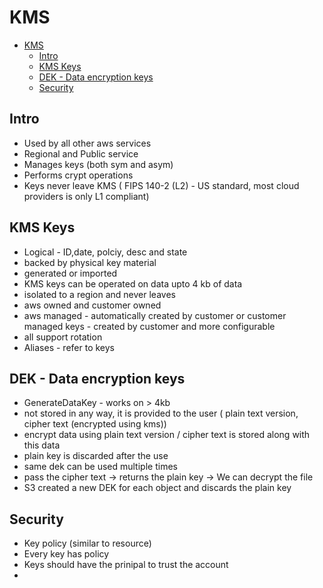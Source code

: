 
# KMS
- [KMS](#kms)
  - [Intro](#intro)
  - [KMS Keys](#kms-keys)
  - [DEK - Data encryption keys](#dek---data-encryption-keys)
  - [Security](#security)


## Intro

- Used by all other aws services
- Regional and Public service
- Manages keys (both sym and asym)
- Performs crypt operations
- Keys never leave KMS ( FIPS 140-2 (L2) - US standard, most cloud providers is only L1 compliant)

## KMS Keys

- Logical - ID,date, polciy, desc and state
- backed by physical key material 
- generated or imported
- KMS keys can be operated on data upto 4 kb of data
- isolated to a region and never leaves
- aws owned and customer owned
- aws managed - automatically created by customer or customer managed keys - created by customer and more configurable
- all support rotation
- Aliases - refer to keys

## DEK - Data encryption keys

- GenerateDataKey - works on > 4kb
- not stored in any way, it is provided to the user ( plain text version, cipher text (encrypted using kms))
- encrypt data using plain text version / cipher text is stored along with this data
- plain key is discarded after the use
- same dek can be used multiple times 
- pass the cipher text -> returns the plain key  -> We can decrypt the file
- S3 created a new DEK for each object and discards the plain key

## Security

- Key policy (similar to resource)
- Every key has policy
- Keys should have the prinipal to trust the account
- 

